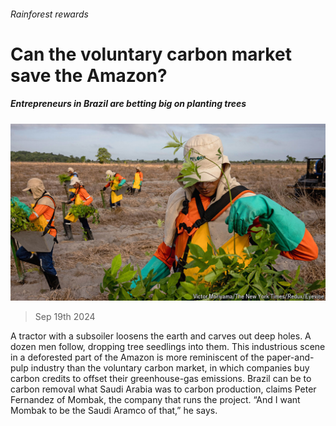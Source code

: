 ###### Rainforest rewards

# Can the voluntary carbon market save the Amazon? 

##### Entrepreneurs in Brazil are betting big on planting trees 

![image](images/20240921_AMP001.jpg) 

> Sep 19th 2024 

A tractor with a subsoiler loosens the earth and carves out deep holes. A dozen men follow, dropping tree seedlings into them. This industrious scene in a deforested part of the Amazon is more reminiscent of the paper-and-pulp industry than the voluntary carbon market, in which companies buy carbon credits to offset their greenhouse-gas emissions. Brazil can be to carbon removal what Saudi Arabia was to carbon production, claims Peter Fernandez of Mombak, the company that runs the project. “And I want Mombak to be the Saudi Aramco of that,” he says.

